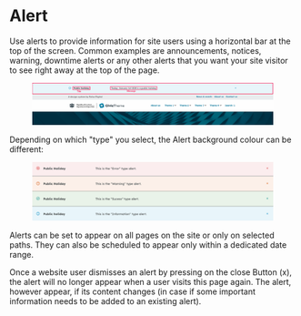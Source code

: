 # Alert

Use alerts to provide information for site users using a horizontal bar at the top of the screen. Common examples are announcements, notices, warning, downtime alerts or any other alerts that you want your site visitor to see right away at the top of the page.

<figure><img src="../../.gitbook/assets/4870b026-88ac-415b-b540-8c7511c23a29.png" alt=""><figcaption></figcaption></figure>

Depending on which "type" you select, the Alert background colour can be different:

<figure><img src="../../.gitbook/assets/e540d074-438c-4cdb-bbfe-29e1b0ac7aae.png" alt=""><figcaption></figcaption></figure>

Alerts can be set to appear on all pages on the site or only on selected paths. They can also be scheduled to appear only within a dedicated date range.

Once a website user dismisses an alert by pressing on the close Button (x), the alert will no longer appear when a user visits this page again. The alert, however appear, if its content changes (in case if some important information needs to be added to an existing alert).
